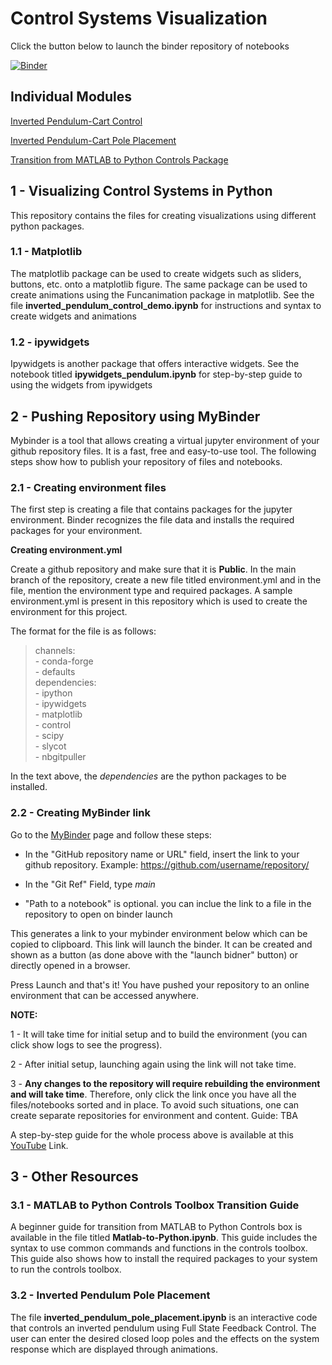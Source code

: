 # Control Systems Visualization

Click the button below to launch the binder repository of notebooks

[![Binder](https://mybinder.org/badge_logo.svg)](https://mybinder.org/v2/gh/macs-lab/Python-Controls-Visualization/main)

## Individual Modules
[Inverted Pendulum-Cart Control](https://mybinder.org/v2/gh/macs-lab/Python-Controls-Visualization/main?filepath=Notebooks%2FInverted_Pendulum_Control_Demo.ipynb)

[Inverted Pendulum-Cart Pole Placement](https://mybinder.org/v2/gh/macs-lab/Python-Controls-Visualization/main?filepath=Notebooks%2FInverted_Pendulum_Pole_Placement.ipynb)

[Transition from MATLAB to Python Controls Package](https://mybinder.org/v2/gh/macs-lab/Python-Controls-Visualization/main?filepath=Notebooks%2FMatlab-to-Python.ipynb)

## 1 - Visualizing Control Systems in Python

This repository contains the files for creating visualizations using different python packages. 

### 1.1 - Matplotlib

The matplotlib package can be used to create widgets such as sliders, buttons, etc. onto a matplotlib figure. The same package can be used to create animations using the Funcanimation package in matplotlib. See the file **inverted_pendulum_control_demo.ipynb** for instructions and syntax to create widgets and animations

### 1.2 - ipywidgets

Ipywidgets is another package that offers interactive widgets. See the notebook titled **ipywidgets_pendulum.ipynb** for step-by-step guide to using the widgets from ipywidgets

## 2 - Pushing Repository using MyBinder

Mybinder is a tool that allows creating a virtual jupyter environment of your github repository files. It is a fast, free and easy-to-use tool. The following steps show how to publish your repository of files and notebooks. 

### 2.1 - Creating environment files 

The first step is creating a file that contains packages for the jupyter environment. Binder recognizes the file data and installs the required packages for your environment.

**Creating environment.yml**

Create a github repository and make sure that it is **Public**. In the main branch of the repository, create a new file titled environment.yml and in the file, mention the environment type and required packages. A sample environment.yml is present in this repository which is used to create the environment for this project. 

The format for the file is as follows:

>channels:  
>     \- conda-forge  
>  \- defaults  
>dependencies:  
>  \- ipython  
>  \- ipywidgets  
>  \- matplotlib  
>  \- control  
>  \- scipy  
>  \- slycot  
>  \- nbgitpuller  

In the text above, the *dependencies* are the python packages to be installed.

### 2.2 - Creating MyBinder link

Go to the [MyBinder](https://mybinder.org) page and follow these steps: 

- In the "GitHub repository name or URL" field, insert the link to your github repository. Example: https://github.com/username/repository/

- In the "Git Ref" Field, type *main*

- "Path to a notebook" is optional. you can inclue the link to a file in the repository to open on binder launch

This generates a link to your mybinder environment below which can be copied to clipboard. This link will launch the binder. It can be created and shown as a button (as done above with the "launch bidner" button) or directly opened in a browser. 

Press Launch and that's it! You have pushed your repository to an online environment that can be accessed anywhere.

**NOTE:** 

1 - It will take time for initial setup and to build the environment (you can click show logs to see the progress). 

2 - After initial setup, launching again using the link will not take time. 

3 - **Any changes to the repository will require rebuilding the environment and will take time**. Therefore, only click the link once you have all the files/notebooks sorted and in place. To avoid such situations, one can create separate repositories for environment and content. Guide: TBA

A step-by-step guide for the whole process above is available at this [YouTube](https://www.youtube.com/watch?v=owSGVOov9pQ&ab_channel=SerenaBonaretti) Link.

## 3 - Other Resources 

### 3.1 - MATLAB to Python Controls Toolbox Transition Guide

A beginner guide for transition from MATLAB to Python Controls box is available in the file titled **Matlab-to-Python.ipynb**. This guide includes the syntax to use common commands and functions in the controls toolbox. This guide also shows how to install the required packages to your system to run the controls toolbox. 

### 3.2 - Inverted Pendulum Pole Placement

The file **inverted_pendulum_pole_placement.ipynb** is an interactive code that controls an inverted pendulum using Full State Feedback Control. The user can enter the desired closed loop poles and the effects on the system response which are displayed through animations. 
